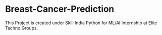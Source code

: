 # Breast-Cancer-Prediction
This Project is created under Skill India Python for ML/AI Internship at Elite Techno Groups.
